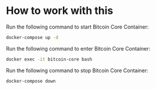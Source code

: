 # How to work with this
Run the following command to start Bitcoin Core Container:
```bash
docker-compose up -d
```

Run the following command to enter Bitcoin Core Container:
```bash
docker exec -it bitcoin-core bash
```

Run the following command to stop Bitcoin Core Container:
```bash
docker-compose down
```